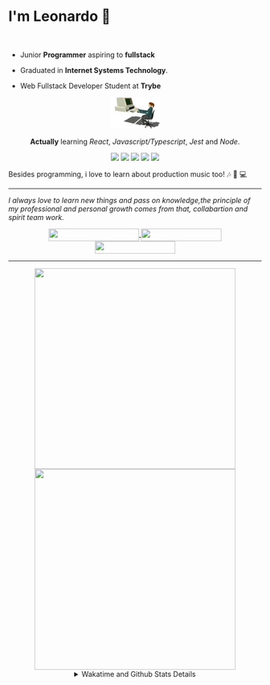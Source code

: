 # I'm Leonardo 🌈
<p align="center">
<img src="https://upload.wikimedia.org/wikipedia/en/thumb/0/05/Flag_of_Brazil.svg/1200px-Flag_of_Brazil.svg.png" width=20 height=15 / >
<img src="https://upload.wikimedia.org/wikipedia/commons/2/2b/Bandeira_do_estado_de_S%C3%A3o_Paulo.svg" width=20 height=15 / >
</p>

- Junior <b>Programmer</b> aspiring to <b>fullstack</b>

- Graduated in <b>Internet Systems Technology</b>.

- Web Fullstack Developer Student at <b>Trybe</b>

<div align="center">

<img src="./img/computer.gif" width="100px">

**Actually** learning _React_, _Javascript/Typescript_, _Jest_ and  _Node_. 

</div>
       
<p align="center">
<img src="https://badges.aleen42.com/src/react.svg">
<img src="https://badges.aleen42.com/src/javascript.svg">
<img src="https://badges.aleen42.com/src/typescript.svg">
<img src="https://badges.aleen42.com/src/jest_1.svg">
<img src="https://badges.aleen42.com/src/node.svg">
<br>
</p>

Besides programming, i love to learn about production music too! :notes: :musical_keyboard: :computer:

* * *

<i>I always love to learn new things and pass on knowledge,the principle of my professional and personal growth comes from that, collabartion and spirit team work.</i><br>

<div align="center">
       
<a href="https://www.linkedin.com/in/lcds90/">
  <img align="center" src="https://img.shields.io/static/v1?logo=linkedin&label=linkedin&message=lcds90&color=blue&style=for-the-badge" height=25 width=180/>
</a>
<a href="http://lcds.me">
  <img align="center" src="https://img.shields.io/static/v1?&label=Portflio&message=site&color=green&style=for-the-badge" height=25 width=160/>
</a>
<a href="mailto:lcds90@gmail.com">
  <img align="center" src="https://img.shields.io/static/v1?&logo=gmail&label=Send&message=Email&color=red&style=for-the-badge" height=25 width=160/>
</a>
       
</div>

* * *

<div align="center">
<a href="https://github.com/lcds90/">
  <img align="center" src="https://github-readme-stats.vercel.app/api/top-langs/?username=lcds90&langs_count=10&theme=gruvbox&layout=compact&include_all_commits=true" height="400px" width="400px"/>
</a>
<a href="https://wakatime.com/@lcds90">
  <img align="center" src="https://github-readme-stats.vercel.app/api/wakatime?username=lcds90&theme=gruvbox&layout=compact" height="400px" width="400px"/>
</a>
       
<details>
       <summary>Wakatime and Github Stats Details</summary>
       <div align="justify">
              
<!--START_SECTION:waka-->
![Profile Views](http://img.shields.io/badge/Profile%20Views-0-blue)

**🐱 My Github Data** 

> 🏆 650 Contributions in the Year 2021
 > 
> 📦 531.0 kB Used in Github's Storage 
 > 
> 💼 Opted to Hire
 > 
> 📜 49 Public Repositories 
 > 
> 🔑 40 Private Repositories  
 > 
**I'm a Night 🦉** 

```text
🌞 Morning    85 commits     ████░░░░░░░░░░░░░░░░░░░░░   16.93% 
🌆 Daytime    151 commits    ███████░░░░░░░░░░░░░░░░░░   30.08% 
🌃 Evening    137 commits    ██████░░░░░░░░░░░░░░░░░░░   27.29% 
🌙 Night      129 commits    ██████░░░░░░░░░░░░░░░░░░░   25.7%

```
📅 **I'm Most Productive on Saturday** 

```text
Monday       97 commits     ████░░░░░░░░░░░░░░░░░░░░░   19.32% 
Tuesday      74 commits     ███░░░░░░░░░░░░░░░░░░░░░░   14.74% 
Wednesday    39 commits     ██░░░░░░░░░░░░░░░░░░░░░░░   7.77% 
Thursday     34 commits     █░░░░░░░░░░░░░░░░░░░░░░░░   6.77% 
Friday       56 commits     ██░░░░░░░░░░░░░░░░░░░░░░░   11.16% 
Saturday     108 commits    █████░░░░░░░░░░░░░░░░░░░░   21.51% 
Sunday       94 commits     ████░░░░░░░░░░░░░░░░░░░░░   18.73%

```


📊 **This Week I Spent My Time On** 

```text
⌚︎ Time Zone: America/Sao_Paulo

💬 Programming Languages: 
JavaScript               15 hrs 55 mins      ████████████████████░░░░░   80.91% 
CSS                      1 hr 26 mins        █░░░░░░░░░░░░░░░░░░░░░░░░   7.36% 
JSX                      1 hr 2 mins         █░░░░░░░░░░░░░░░░░░░░░░░░   5.29% 
JSON                     51 mins             █░░░░░░░░░░░░░░░░░░░░░░░░   4.36% 
Markdown                 16 mins             ░░░░░░░░░░░░░░░░░░░░░░░░░   1.42%

🔥 Editors: 
VS Code                  19 hrs 40 mins      █████████████████████████   100.0%

🐱‍💻 Projects: 
sd-013-a-project-trybewal12 hrs 19 mins      ███████████████░░░░░░░░░░   62.63% 
sd-013-a-project-trivia-r4 hrs 3 mins        █████░░░░░░░░░░░░░░░░░░░░   20.66% 
localizalabs-react-develo2 hrs 48 mins       ███░░░░░░░░░░░░░░░░░░░░░░   14.27% 
extension-studies        18 mins             ░░░░░░░░░░░░░░░░░░░░░░░░░   1.57% 
Unknown Project          5 mins              ░░░░░░░░░░░░░░░░░░░░░░░░░   0.49%

💻 Operating System: 
Linux                    19 hrs 40 mins      █████████████████████████   100.0%

```

**I Mostly Code in JavaScript** 

```text
JavaScript               31 repos            █████████░░░░░░░░░░░░░░░░   37.8% 
TypeScript               15 repos            ████░░░░░░░░░░░░░░░░░░░░░   18.29% 
HTML                     14 repos            ████░░░░░░░░░░░░░░░░░░░░░   17.07% 
CSS                      6 repos             █░░░░░░░░░░░░░░░░░░░░░░░░   7.32% 
PHP                      5 repos             █░░░░░░░░░░░░░░░░░░░░░░░░   6.1%

```


**Timeline**

![Chart not found](https://raw.githubusercontent.com/lcds90/lcds90/main/charts/bar_graph.png) 


 Last Updated on 07/09/2021
<!--END_SECTION:waka-->
              
              
   </div>
</details>
       
       
</div>
